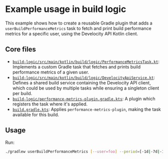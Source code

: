 

# Example usage in build logic

This example shows how to create a reusable Gradle plugin that adds a `userBuildPerformanceMetrics` task to fetch and print build performance metrics for a specific user, using the Develocity API Kotlin client.

## Core files

- [`build-logic/src/main/kotlin/build/logic/PerformanceMetricsTask.kt`](./build-logic/src/main/kotlin/build/logic/PerformanceMetricsTask.kt): Implements a custom Gradle task that fetches and prints build performance metrics of a given user.
- [`build-logic/src/main/kotlin/build/logic/DevelocityApiService.kt`](./build-logic/src/main/kotlin/build/logic/DevelocityApiService.kt): Defines a shared build service containing the Develocity API client, which could be used by multiple tasks while ensuring a singleton client per build.
- [`build-logic/performance-metrics-plugin.gradle.kts`](./build-logic/performance-metrics-plugin.gradle.kts): A plugin which registers the task where it's applied.
- [`build.gradle.kts`](./build.gradle.kts): Applies `performance-metrics-plugin`, making the task available for this build.

## Usage

Run:

```sh
./gradlew userBuildPerformanceMetrics [--user=foo] --period=[-1d|-7d|-14d|-30d|...]
```
